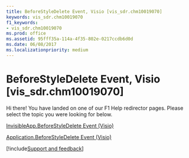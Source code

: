 ```yaml
---
title: BeforeStyleDelete Event, Visio [vis_sdr.chm10019070]
keywords: vis_sdr.chm10019070
f1_keywords:
- vis_sdr.chm10019070
ms.prod: office
ms.assetid: 95fff35a-114a-4f35-802e-0217ccdb6d0d
ms.date: 06/08/2017
ms.localizationpriority: medium
---
```



# BeforeStyleDelete Event, Visio [vis_sdr.chm10019070]

Hi there! You have landed on one of our F1 Help redirector pages. Please select the topic you were looking for below.

[InvisibleApp.BeforeStyleDelete Event (Visio)](https://msdn.microsoft.com/library/0547897f-1ef9-27c4-1ea8-46e0e881ac91%28Office.15%29.aspx)

[Application.BeforeStyleDelete Event (Visio)](https://msdn.microsoft.com/library/5fc9abed-dc07-0af8-0c3b-87ecabc204a0%28Office.15%29.aspx)

[!include[Support and feedback](~/includes/feedback-boilerplate.md)]